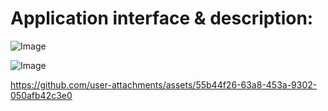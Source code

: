 # Application interface & description:
![Image](https://github.com/user-attachments/assets/f15fedd0-fb91-4bb8-9222-5e95fd76bcec)

![Image](https://github.com/user-attachments/assets/23422af0-db3b-4411-8957-11beb0a9d4f4)

https://github.com/user-attachments/assets/55b44f26-63a8-453a-9302-050afb42c3e0
